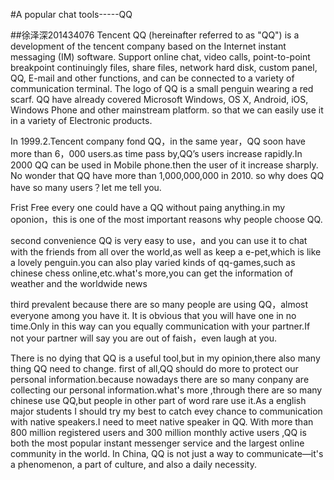#A popular chat tools-----QQ

##徐泽深201434076
Tencent QQ (hereinafter referred to as "QQ") is a development of the tencent company based on the Internet instant messaging (IM) software. Support  online chat, video calls, point-to-point breakpoint continuingly files, share files, network hard disk, custom panel, QQ, E-mail and other functions, and can be connected to a variety of communication terminal. The logo of QQ is a small penguin wearing a red scarf.
QQ have already covered Microsoft Windows, OS X, Android, iOS, Windows Phone and other mainstream platform. so that we can easily use it in a variety of  Electronic products.

  In 1999.2.Tencent company fond QQ，in the same year，QQ soon have more than 6，000 users.as time pass by,QQ’s users increase rapidly.In 2000 QQ can be used in Mobile phone.then the user of it increase sharply. No wonder that QQ have more than 
1,000,000,000 in 2010. so why does QQ have so many users？let me tell you.

Frist  Free
every one could have a QQ without paing anything.in my oponion，this is one of  the most important reasons why people choose QQ.

second  convenience
QQ is very easy to use，and you can use it to chat with the friends from all over the world,as well as keep a e-pet,which is like a lovely penguin.you can also play varied kinds of qq-games,such as chinese chess online,etc.what's more,you can get the information of weather and the worldwide news  

third  prevalent
because there are so many people are using QQ，almost everyone among you have it.
It is obvious that you will have one in no time.Only in this way can you equally communication with your partner.If not your partner will say you are out of faish，even laugh at you.

There is no dying that QQ is a useful tool,but in my opinion,there also many thing QQ need to change. first of all,QQ should do more to protect our personal information.because nowadays there are so many conpany are collecting our personal information.what's more ,through there are so many chinese use QQ,but people in other part of word 
rare use it.As a english major students I should try my best to catch evey chance to communication with native speakers.I need to meet native speaker in QQ.
With more than 800 million registered users and 300 million monthly active users ,QQ is both the most popular instant messenger service and the largest online community in the world.
In China, QQ is not just a way to communicate—it's a phenomenon, a part of culture, and also a daily necessity.
